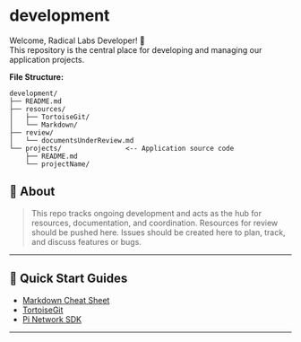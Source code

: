 # development

Welcome, Radical Labs Developer! 🎉  
This repository is the central place for developing and managing our application projects.

**File Structure:**

```
development/
├── README.md
├── resources/
│   ├── TortoiseGit/
│   └── Markdown/  
├── review/
│   └── documentsUnderReview.md   
└── projects/                <-- Application source code
    ├── README.md
    └── projectName/          
```

## 📌 About
> This repo tracks ongoing development and acts as the hub for resources, documentation, and coordination. 
> Resources for review should be pushed here.
> Issues should be created here to plan, track, and discuss features or bugs.

---

## 🚀 Quick Start Guides

* [Markdown Cheat Sheet](./Resources/README.md)
* [TortoiseGit](./TortoiseGit/README.md)
* [Pi Network SDK](https://github.com/pi-apps/pi-platform-docs)

---
